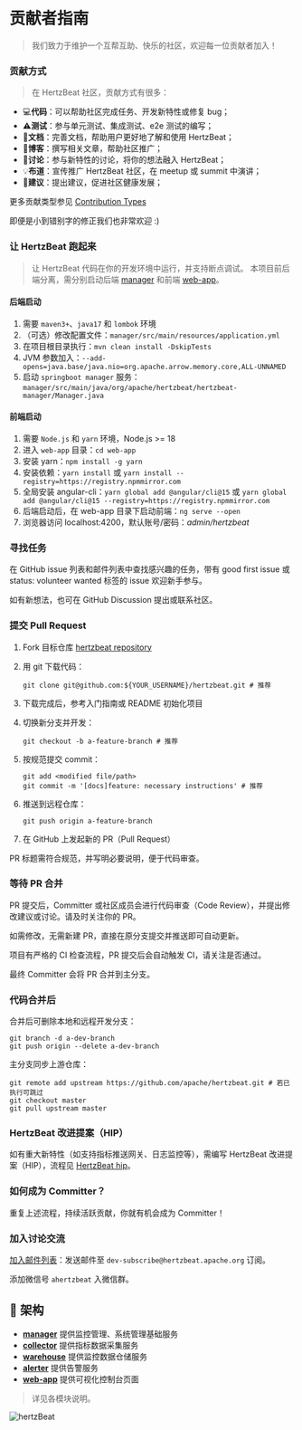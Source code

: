 # 贡献者指南 

> 我们致力于维护一个互帮互助、快乐的社区，欢迎每一位贡献者加入！

### 贡献方式

> 在 HertzBeat 社区，贡献方式有很多：

- 💻**代码**：可以帮助社区完成任务、开发新特性或修复 bug；
- ⚠️**测试**：参与单元测试、集成测试、e2e 测试的编写；
- 📖**文档**：完善文档，帮助用户更好地了解和使用 HertzBeat；
- 📝**博客**：撰写相关文章，帮助社区推广；
- 🤔**讨论**：参与新特性的讨论，将你的想法融入 HertzBeat；
- 💡**布道**：宣传推广 HertzBeat 社区，在 meetup 或 summit 中演讲；
- 💬**建议**：提出建议，促进社区健康发展；

更多贡献类型参见 [Contribution Types](https://allcontributors.org/docs/en/emoji-key)

即便是小到错别字的修正我们也非常欢迎 :)

### 让 HertzBeat 跑起来

> 让 HertzBeat 代码在你的开发环境中运行，并支持断点调试。
> 本项目前后端分离，需分别启动后端 [manager](manager) 和前端 [web-app](web-app)。

#### 后端启动

1. 需要 `maven3+`、`java17` 和 `lombok` 环境
2. （可选）修改配置文件：`manager/src/main/resources/application.yml`
3. 在项目根目录执行：`mvn clean install -DskipTests`
4. JVM 参数加入：`--add-opens=java.base/java.nio=org.apache.arrow.memory.core,ALL-UNNAMED`
5. 启动 `springboot manager` 服务：`manager/src/main/java/org/apache/hertzbeat/hertzbeat-manager/Manager.java`

#### 前端启动

1. 需要 `Node.js` 和 `yarn` 环境，Node.js >= 18
2. 进入 `web-app` 目录：`cd web-app`
3. 安装 yarn：`npm install -g yarn`
4. 安装依赖：`yarn install` 或 `yarn install --registry=https://registry.npmmirror.com`
5. 全局安装 angular-cli：`yarn global add @angular/cli@15` 或 `yarn global add @angular/cli@15 --registry=https://registry.npmmirror.com`
6. 后端启动后，在 web-app 目录下启动前端：`ng serve --open`
7. 浏览器访问 localhost:4200，默认账号/密码：_admin/hertzbeat_

### 寻找任务

在 GitHub issue 列表和邮件列表中查找感兴趣的任务，带有 good first issue 或 status: volunteer wanted 标签的 issue 欢迎新手参与。

如有新想法，也可在 GitHub Discussion 提出或联系社区。

### 提交 Pull Request

1. Fork 目标仓库 [hertzbeat repository](https://github.com/apache/hertzbeat)
2. 用 git 下载代码：

   ```shell
   git clone git@github.com:${YOUR_USERNAME}/hertzbeat.git # 推荐
   ```

3. 下载完成后，参考入门指南或 README 初始化项目
4. 切换新分支并开发：

   ```shell
   git checkout -b a-feature-branch # 推荐
   ```

5. 按规范提交 commit：

   ```shell
   git add <modified file/path>
   git commit -m '[docs]feature: necessary instructions' # 推荐
   ```

6. 推送到远程仓库：

   ```shell
   git push origin a-feature-branch
   ```

7. 在 GitHub 上发起新的 PR（Pull Request）

PR 标题需符合规范，并写明必要说明，便于代码审查。

### 等待 PR 合并

PR 提交后，Committer 或社区成员会进行代码审查（Code Review），并提出修改建议或讨论。请及时关注你的 PR。

如需修改，无需新建 PR，直接在原分支提交并推送即可自动更新。

项目有严格的 CI 检查流程，PR 提交后会自动触发 CI，请关注是否通过。

最终 Committer 会将 PR 合并到主分支。

### 代码合并后

合并后可删除本地和远程开发分支：

```shell
git branch -d a-dev-branch
git push origin --delete a-dev-branch
```

主分支同步上游仓库：

```shell
git remote add upstream https://github.com/apache/hertzbeat.git # 若已执行可跳过
git checkout master
git pull upstream master
```

### HertzBeat 改进提案（HIP）

如有重大新特性（如支持指标推送网关、日志监控等），需编写 HertzBeat 改进提案（HIP），流程见 [HertzBeat hip](https://github.com/apache/hertzbeat/tree/master/hip)。

### 如何成为 Committer？

重复上述流程，持续活跃贡献，你就有机会成为 Committer！

### 加入讨论交流

[加入邮件列表](https://lists.apache.org/list.html?dev@hertzbeat.apache.org)：发送邮件至 `dev-subscribe@hertzbeat.apache.org` 订阅。

添加微信号 `ahertzbeat` 入微信群。

## 🥐 架构

- **[manager](https://github.com/apache/hertzbeat/tree/master/hertzbeat-manager)** 提供监控管理、系统管理基础服务
- **[collector](https://github.com/apache/hertzbeat/tree/master/collector)** 提供指标数据采集服务
- **[warehouse](https://github.com/apache/hertzbeat/tree/master/warehouse)** 提供监控数据仓储服务
- **[alerter](https://github.com/apache/hertzbeat/tree/master/hertzbeat-alerter)** 提供告警服务
- **[web-app](https://github.com/apache/hertzbeat/tree/master/web-app)** 提供可视化控制台页面

> 详见各模块说明。

![hertzBeat](home/static/img/docs/hertzbeat-arch.png)
